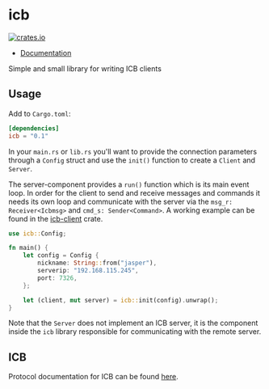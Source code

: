 # icb

[![crates.io](http://meritbadge.herokuapp.com/icb)](https://crates.io/crates/icb)

- [Documentation](https://docs.rs/icb)

Simple and small library for writing ICB clients

## Usage

Add to `Cargo.toml`:

```toml
[dependencies]
icb = "0.1"
```

In your `main.rs` or `lib.rs` you'll want to provide the connection parameters through
a `Config` struct and use the `init()` function to create a `Client` and `Server`.

The server-component provides a `run()` function which is its main event loop.
In order for the client to send and receive messages and commands it needs its own loop
and communicate with the server via the `msg_r: Receiver<Icbmsg>` and `cmd_s: Sender<Command>`.
A working example can be found in the [icb-client](https://github.com/jasperla/icb-rs/tree/master/client)
crate.

```rust
use icb::Config;

fn main() {
    let config = Config {
        nickname: String::from("jasper"),
        serverip: "192.168.115.245",
        port: 7326,
    };

    let (client, mut server) = icb::init(config).unwrap();
}
```

Note that the `Server` does not implement an ICB server, it is the component inside the `icb`
library responsible for communicating with the remote server.

## ICB

Protocol documentation for ICB can be found [here](http://www.icb.net/_jrudd/icb/protocol.html).
